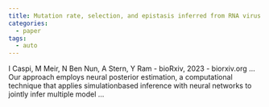 ```yaml
---
title: Mutation rate, selection, and epistasis inferred from RNA virus haplotypes via neural posterior estimation
categories:
  - paper
tags:
  - auto
---
```

I Caspi, M Meir, N Ben Nun, A Stern, Y Ram - bioRxiv, 2023 - biorxiv.org
… Our approach employs neural posterior estimation, a computational technique that applies simulationbased inference with neural networks to jointly infer multiple model …
